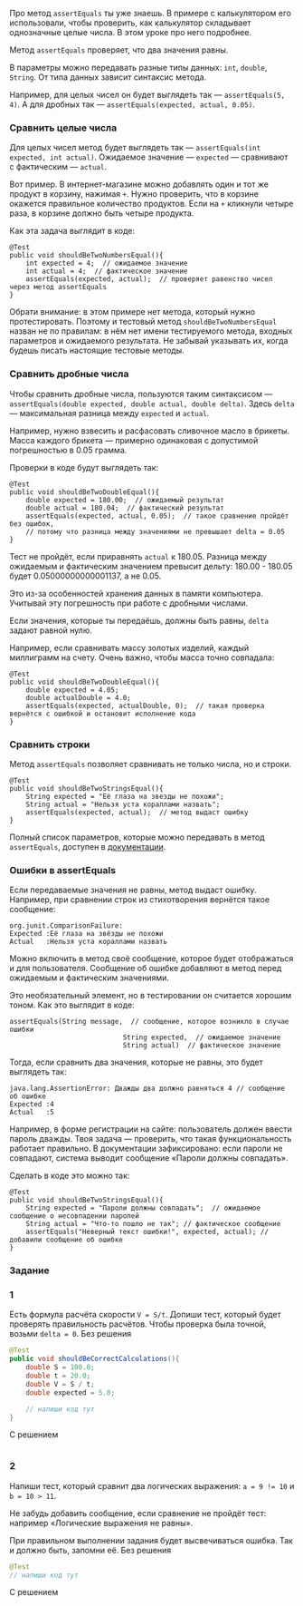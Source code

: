 Про метод `assertEquals` ты уже знаешь. В примере с калькулятором его использовали, чтобы проверить, как калькулятор складывает однозначные целые числа. В этом уроке про него подробнее.


Метод `assertEquals` проверяет, что два значения равны.

В параметры можно передавать разные типы данных: `int`, `double`, `String`. От типа данных зависит синтаксис метода.

Например, для целых чисел он будет выглядеть так — `assertEquals(5, 4)`. А для дробных так — `assertEquals(expected, actual, 0.05)`.


### Сравнить целые числа

Для целых чисел метод будет выглядеть так — `assertEquals(int expected, int actual)`. Ожидаемое значение — `expected` — сравнивают с фактическим — `actual`.

Вот пример. В интернет-магазине можно добавлять один и тот же продукт в корзину, нажимая `+`. Нужно проверить, что в корзине окажется правильное количество продуктов. Если на `+` кликнули четыре раза, в корзине должно быть четыре продукта.

Как эта задача выглядит в коде:
```
@Test
public void shouldBeTwoNumbersEqual(){
    int expected = 4;  // ожидаемое значение
    int actual = 4;  // фактическое значение
    assertEquals(expected, actual);  // проверяет равенство чисел через метод assertEquals
} 
```

Обрати внимание: в этом примере нет метода, который нужно протестировать. Поэтому и тестовый метод `shouldBeTwoNumbersEqual` назван не по правилам: в нём нет имени тестируемого метода, входных параметров и ожидаемого результата. Не забывай указывать их, когда будешь писать настоящие тестовые методы.


### Сравнить дробные числа

Чтобы сравнить дробные числа, пользуются таким синтаксисом — `assertEquals(double expected, double actual, double delta)`. Здесь `delta` — максимальная разница между `expected` и `actual`.

Например, нужно взвесить и расфасовать сливочное масло в брикеты. Масса каждого брикета — примерно одинаковая с допустимой погрешностью в 0.05 грамма.

Проверки в коде будут выглядеть так:
```
@Test
public void shouldBeTwoDoubleEqual(){
    double expected = 180.00;  // ожидаемый результат
    double actual = 180.04;  // фактический результат
    assertEquals(expected, actual, 0.05);  // такое сравнение пройдёт без ошибок, 
    // потому что разница между значениями не превышает delta = 0.05
} 
```

Тест не пройдёт, если приравнять `actual` к 180.05. Разница между ожидаемым и фактическим значением превысит дельту: 180.00 - 180.05 будет 0.05000000000001137, а не 0.05.

Это из-за особенностей хранения данных в памяти компьютера. Учитывай эту погрешность при работе с дробными числами.


Если значения, которые ты передаёшь, должны быть равны, `delta` задают равной нулю.

Например, если сравнивать массу золотых изделий, каждый миллиграмм на счету. Очень важно, чтобы масса точно совпадала:
```
@Test
public void shouldBeTwoDoubleEqual(){
    double expected = 4.05;
    double actualDouble = 4.0;
    assertEquals(expected, actualDouble, 0);  // такая проверка вернётся с ошибкой и остановит исполнение кода
} 
```

### Сравнить строки

Метод `assertEquals` позволяет сравнивать не только числа, но и строки.
```
@Test
public void shouldBeTwoStringsEqual(){
    String expected = "Её глаза на звезды не похожи";
    String actual = "Нельзя уста кораллами назвать";
    assertEquals(expected, actual);  // метод выдаст ошибку
} 
```

Полный список параметров, которые можно передавать в метод `assertEquals`, доступен в [документации](https://junit.org/junit4/javadoc/4.13/org/junit/Assert.html#assertEquals).


### Ошибки в assertEquals

Если передаваемые значения не равны, метод выдаст ошибку. Например, при сравнении строк из стихотворения вернётся такое сообщение:
```
org.junit.ComparisonFailure:
Expected :Её глаза на звёзды не похожи
Actual   :Нельзя уста кораллами назвать 
```

Можно включить в метод своё сообщение, которое будет отображаться и для пользователя. Сообщение об ошибке добавляют в метод перед ожидаемым и фактическим значениями.

Это необязательный элемент, но в тестировании он считается хорошим тоном. Как это выглядит в коде:
```
assertEquals(String message,  // сообщение, которое возникло в случае ошибки
                            String expected,  // ожидаемое значение
                            String actual)  // фактическое значение 
```

Тогда, если сравнить два значения, которые не равны, это будет выглядеть так:
```
java.lang.AssertionError: Дважды два должно равняться 4 // сообщение об ошибке
Expected :4
Actual   :5 
```


Например, в форме регистрации на сайте: пользователь должен ввести пароль дважды. Твоя задача — проверить, что такая функциональность работает правильно. В документации зафиксировано: если пароли не совпадают, система выводит сообщение «Пароли должны совпадать».

Сделать в коде это можно так:
```
@Test
public void shouldBeTwoStringsEqual(){
    String expected = "Пароли должны совпадать";  // ожидаемое сообщение о несовпадении паролей
    String actual = "Что-то пошло не так"; // фактическое сообщение
    assertEquals("Неверный текст ошибки!", expected, actual); // добавили сообщение об ошибке
} 
```

### Задание
### 1
Есть формула расчёта скорости `V = S/t`. Допиши тест, который будет проверять правильность расчётов. Чтобы проверка была точной, возьми `delta = 0`.
Без решения
```Java
@Test
public void shouldBeCorrectCalculations(){
	double S = 100.0;
	double t = 20.0;
    double V = S / t;
	double expected = 5.0;

	// напиши код тут
}
```

С решением
```Java

```


### 2
Напиши тест, который сравнит два логических выражения: `a = 9 != 10` и `b = 10 > 11`.

Не забудь добавить сообщение, если сравнение не пройдёт тест: например «Логические выражения не равны».

При правильном выполнении задания будет высвечиваться ошибка. Так и должно быть, запомни её.
Без решения
```java
@Test
// напиши код тут
```

С решением
```java

```